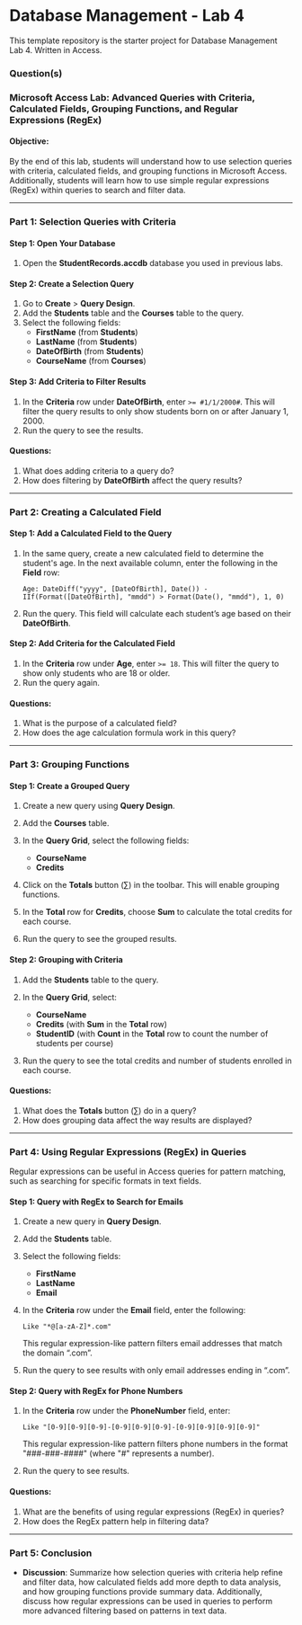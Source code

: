 # Database Management - Lab 4

This template repository is the starter project for Database Management Lab 4. Written in Access.

### Question(s)

### Microsoft Access Lab: Advanced Queries with Criteria, Calculated Fields, Grouping Functions, and Regular Expressions (RegEx)

#### Objective:
By the end of this lab, students will understand how to use selection queries with criteria, calculated fields, and grouping functions in Microsoft Access. Additionally, students will learn how to use simple regular expressions (RegEx) within queries to search and filter data.

---

### Part 1: Selection Queries with Criteria

#### Step 1: Open Your Database
1. Open the **StudentRecords.accdb** database you used in previous labs.

#### Step 2: Create a Selection Query
1. Go to **Create** > **Query Design**.
2. Add the **Students** table and the **Courses** table to the query.
3. Select the following fields:
   - **FirstName** (from **Students**)
   - **LastName** (from **Students**)
   - **DateOfBirth** (from **Students**)
   - **CourseName** (from **Courses**)

#### Step 3: Add Criteria to Filter Results
1. In the **Criteria** row under **DateOfBirth**, enter `>= #1/1/2000#`. This will filter the query results to only show students born on or after January 1, 2000.
2. Run the query to see the results.

#### Questions:
1. What does adding criteria to a query do?
2. How does filtering by **DateOfBirth** affect the query results?

---

### Part 2: Creating a Calculated Field

#### Step 1: Add a Calculated Field to the Query
1. In the same query, create a new calculated field to determine the student's age. In the next available column, enter the following in the **Field** row:
   ```
   Age: DateDiff("yyyy", [DateOfBirth], Date()) - IIf(Format([DateOfBirth], "mmdd") > Format(Date(), "mmdd"), 1, 0)
   ```
2. Run the query. This field will calculate each student’s age based on their **DateOfBirth**.

#### Step 2: Add Criteria for the Calculated Field
1. In the **Criteria** row under **Age**, enter `>= 18`. This will filter the query to show only students who are 18 or older.
2. Run the query again.

#### Questions:
1. What is the purpose of a calculated field?
2. How does the age calculation formula work in this query?

---

### Part 3: Grouping Functions

#### Step 1: Create a Grouped Query
1. Create a new query using **Query Design**.
2. Add the **Courses** table.
3. In the **Query Grid**, select the following fields:
   - **CourseName**
   - **Credits**

4. Click on the **Totals** button (∑) in the toolbar. This will enable grouping functions.
5. In the **Total** row for **Credits**, choose **Sum** to calculate the total credits for each course.
6. Run the query to see the grouped results.

#### Step 2: Grouping with Criteria
1. Add the **Students** table to the query.
2. In the **Query Grid**, select:
   - **CourseName**
   - **Credits** (with **Sum** in the **Total** row)
   - **StudentID** (with **Count** in the **Total** row to count the number of students per course)
   
3. Run the query to see the total credits and number of students enrolled in each course.

#### Questions:
1. What does the **Totals** button (∑) do in a query?
2. How does grouping data affect the way results are displayed?

---

### Part 4: Using Regular Expressions (RegEx) in Queries

Regular expressions can be useful in Access queries for pattern matching, such as searching for specific formats in text fields.

#### Step 1: Query with RegEx to Search for Emails
1. Create a new query in **Query Design**.
2. Add the **Students** table.
3. Select the following fields:
   - **FirstName**
   - **LastName**
   - **Email**

4. In the **Criteria** row under the **Email** field, enter the following:
   ```
   Like "*@[a-zA-Z]*.com"
   ```
   This regular expression-like pattern filters email addresses that match the domain “.com”.

5. Run the query to see results with only email addresses ending in “.com”.

#### Step 2: Query with RegEx for Phone Numbers
1. In the **Criteria** row under the **PhoneNumber** field, enter:
   ```
   Like "[0-9][0-9][0-9]-[0-9][0-9][0-9]-[0-9][0-9][0-9][0-9]"
   ```
   This regular expression-like pattern filters phone numbers in the format "###-###-####" (where "#" represents a number).

2. Run the query to see results.

#### Questions:
1. What are the benefits of using regular expressions (RegEx) in queries?
2. How does the RegEx pattern help in filtering data?

---

### Part 5: Conclusion
- **Discussion**: Summarize how selection queries with criteria help refine and filter data, how calculated fields add more depth to data analysis, and how grouping functions provide summary data. Additionally, discuss how regular expressions can be used in queries to perform more advanced filtering based on patterns in text data.